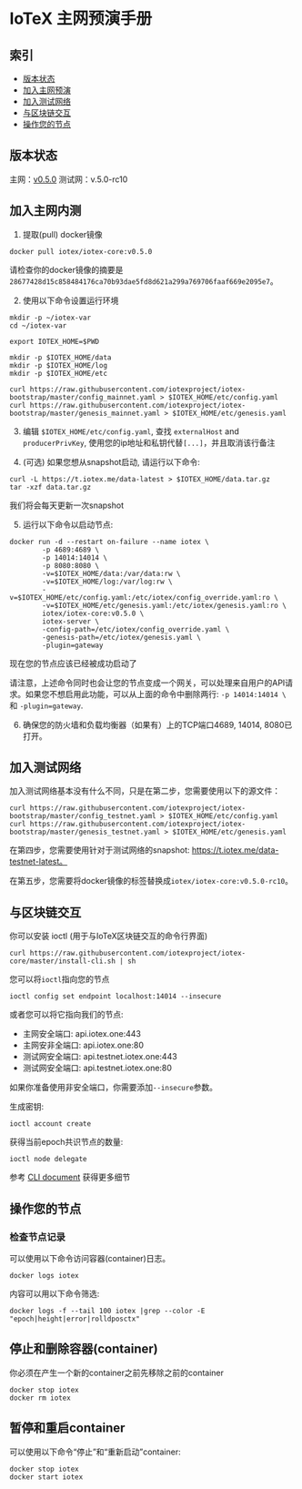 # IoTeX 主网预演手册

## 索引

- [版本状态](#status)
- [加入主网预演](#mainnet)
- [加入测试网络](#testnet)
- [与区块链交互](#ioctl)
- [操作您的节点](#ops)


## <a name="status"/>版本状态

主网：[v0.5.0](https://github.com/iotexproject/iotex-core/tree/a4308fc82bea22cfaa45addef679a09f41f3a998)
测试网：v.5.0-rc10


## <a name="mainnet"/>加入主网内测

1. 提取(pull) docker镜像

```
docker pull iotex/iotex-core:v0.5.0
```
请检查你的docker镜像的摘要是`28677428d15c858484176ca70b93dae5fd8d621a299a769706faaf669e2095e7`。

2. 使用以下命令设置运行环境

```
mkdir -p ~/iotex-var
cd ~/iotex-var

export IOTEX_HOME=$PWD

mkdir -p $IOTEX_HOME/data
mkdir -p $IOTEX_HOME/log
mkdir -p $IOTEX_HOME/etc

curl https://raw.githubusercontent.com/iotexproject/iotex-bootstrap/master/config_mainnet.yaml > $IOTEX_HOME/etc/config.yaml
curl https://raw.githubusercontent.com/iotexproject/iotex-bootstrap/master/genesis_mainnet.yaml > $IOTEX_HOME/etc/genesis.yaml
```

3. 编辑 `$IOTEX_HOME/etc/config.yaml`, 查找 `externalHost` and `producerPrivKey`, 使用您的ip地址和私钥代替`[...]`，并且取消该行备注 

4. (可选) 如果您想从snapshot启动, 请运行以下命令:

```
curl -L https://t.iotex.me/data-latest > $IOTEX_HOME/data.tar.gz
tar -xzf data.tar.gz
```

我们将会每天更新一次snapshot


5. 运行以下命令以启动节点:

```
docker run -d --restart on-failure --name iotex \
        -p 4689:4689 \
        -p 14014:14014 \
        -p 8080:8080 \
        -v=$IOTEX_HOME/data:/var/data:rw \
        -v=$IOTEX_HOME/log:/var/log:rw \
        -v=$IOTEX_HOME/etc/config.yaml:/etc/iotex/config_override.yaml:ro \
        -v=$IOTEX_HOME/etc/genesis.yaml:/etc/iotex/genesis.yaml:ro \
        iotex/iotex-core:v0.5.0 \
        iotex-server \
        -config-path=/etc/iotex/config_override.yaml \
        -genesis-path=/etc/iotex/genesis.yaml \
        -plugin=gateway
```

现在您的节点应该已经被成功启动了

请注意，上述命令同时也会让您的节点变成一个网关，可以处理来自用户的API请求。如果您不想启用此功能，可以从上面的命令中删除两行: `-p 14014:14014 \` 和 `-plugin=gateway`.

6. 确保您的防火墙和负载均衡器（如果有）上的TCP端口4689, 14014, 8080已打开。

## <a name="testnet"/>加入测试网络

加入测试网络基本没有什么不同，只是在第二步，您需要使用以下的源文件：
```
curl https://raw.githubusercontent.com/iotexproject/iotex-bootstrap/master/config_testnet.yaml > $IOTEX_HOME/etc/config.yaml
curl https://raw.githubusercontent.com/iotexproject/iotex-bootstrap/master/genesis_testnet.yaml > $IOTEX_HOME/etc/genesis.yaml
```

在第四步，您需要使用针对于测试网络的snapshot: https://t.iotex.me/data-testnet-latest。

在第五步，您需要将docker镜像的标签替换成``iotex/iotex-core:v0.5.0-rc10``。


## <a name="ioctl"/>与区块链交互


你可以安装 ioctl (用于与IoTeX区块链交互的命令行界面)

```
curl https://raw.githubusercontent.com/iotexproject/iotex-core/master/install-cli.sh | sh
```

您可以将`ioctl`指向您的节点
```
ioctl config set endpoint localhost:14014 --insecure
```

或者您可以将它指向我们的节点:

- 主网安全端口: api.iotex.one:443
- 主网安非全端口: api.iotex.one:80
- 测试网安全端口: api.testnet.iotex.one:443
- 测试网安全端口: api.testnet.iotex.one:80

如果你准备使用非安全端口，你需要添加`--insecure`参数。

生成密钥:
```
ioctl account create
```

获得当前epoch共识节点的数量:
```
ioctl node delegate
```


参考 [CLI document](https://github.com/iotexproject/iotex-core/blob/master/cli/ioctl/README.md) 获得更多细节

## <a name="ops"/>操作您的节点

### 检查节点记录

可以使用以下命令访问容器(container)日志。

```
docker logs iotex
```

内容可以用以下命令筛选:

```
docker logs -f --tail 100 iotex |grep --color -E "epoch|height|error|rolldposctx"
```

## 停止和删除容器(container)

你必须在产生一个新的container之前先移除之前的container

```
docker stop iotex
docker rm iotex
```

## 暂停和重启container

可以使用以下命令“停止”和“重新启动”container:

```
docker stop iotex
docker start iotex
```
